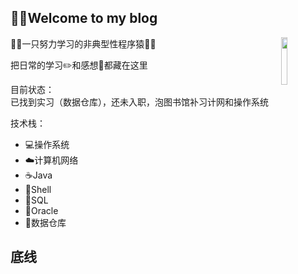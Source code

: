 🤨🤨Welcome to my blog
----

<img src="https://github.com/zhuyufeng0809/Picture/blob/master/HeadSculpture.jpeg?raw=true" width="14%" align="right"/>

👨‍💻‍一只努力学习的非典型性程序猿👨‍💻‍

把日常的学习✏️和感想🧠都藏在这里  

目前状态：  
已找到实习（数据仓库），还未入职，泡图书馆补习计网和操作系统  

技术栈：  

* 💻操作系统
* ☁️计算机网络
* ☕️Java
* 🍔Shell
* 🔦SQL
* 💾Oracle
* 🍉数据仓库

底线 
----




